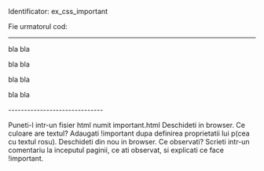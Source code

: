 Identificator: ex_css_important

Fie urmatorul cod:

------------------------------
<!DOCTYPE html>
<html>
<head>
<style type="text/css">

p
{
color:red;
}

div p
{
color:blue;
}
</style>
<title>exercitiu laborator</title>
</head>

<body>
<p>bla bla</p>
<p>bla bla</p>
<div>
<p>bla bla</p>
<p>bla bla</p>

</div>
</body>
</html>
------------------------------

Puneti-l intr-un fisier html numit important.html
Deschideti in browser. Ce culoare are textul?
Adaugati !important dupa definirea proprietatii lui p(cea cu textul rosu). Deschideti din nou in browser. Ce observati?
Scrieti intr-un comentariu la inceputul paginii, ce ati observat, si explicati ce face !important.
